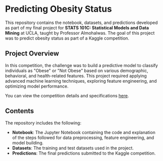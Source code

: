 # Predicting Obesity Status

This repository contains the notebook, datasets, and predictions developed as part of my final project for **STATS 101C: Statistical Models and Data Mining** at UCLA, taught by Professor Almohalwas. The goal of this project was to predict obesity status as part of a Kaggle competition.

## Project Overview

In this competition, the challenge was to build a predictive model to classify individuals as "Obese" or "Not Obese" based on various demographic, behavioral, and health-related features. This project required applying advanced machine learning techniques, exploring feature engineering, and optimizing model performance.

You can view the competition details and specifications [here](https://www.kaggle.com/competitions/predicting-obesity-status/overview).

## Contents

The repository includes the following:

- **Notebook**: The Jupyter Notebook containing the code and explanation of the steps followed for data preprocessing, feature engineering, and model building.
- **Datasets**: The training and test datasets used in the project.
- **Predictions**: The final predictions submitted to the Kaggle competition.

